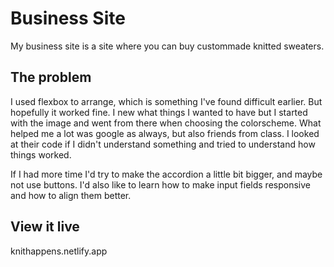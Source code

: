 # Business Site
My business site is a site where you can buy custommade knitted sweaters. 

## The problem
I used flexbox to arrange, which is something I've found difficult earlier. But hopefully it worked fine. I new what things I wanted to have but I started with the image and went from there when choosing the colorscheme. 
What helped me a lot was google as always, but also friends from class. I looked at their code if I didn't understand something and tried to understand how things worked. 

If I had more time I'd try to make the accordion a little bit bigger, and maybe not use buttons. I'd also like to learn how to make input fields responsive and how to align them better. 

## View it live
knithappens.netlify.app
